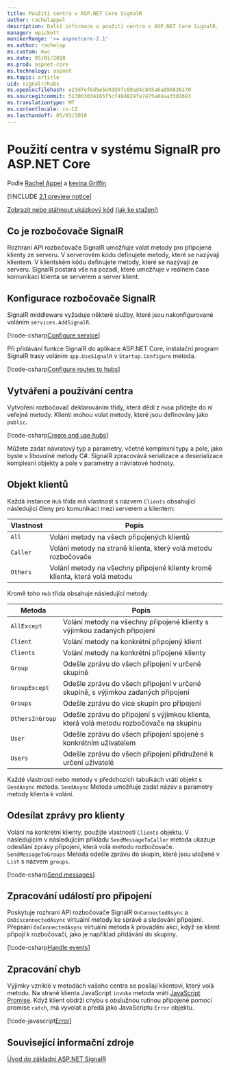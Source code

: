 ```yaml
---
title: Použití centra v ASP.NET Core SignalR
author: rachelappel
description: Další informace o použití centra v ASP.NET Core SignalR.
manager: wpickett
monikerRange: '>= aspnetcore-2.1'
ms.author: rachelap
ms.custom: mvc
ms.date: 05/01/2018
ms.prod: aspnet-core
ms.technology: aspnet
ms.topic: article
uid: signalr/hubs
ms.openlocfilehash: e23d7ef6d5e5e93d5fc69ad4c845a6a896836170
ms.sourcegitcommit: 5130b3034165f5cf49d829fe7475a84aa33d2693
ms.translationtype: MT
ms.contentlocale: cs-CZ
ms.lasthandoff: 05/03/2018
---
```

# <a name="use-hubs-in-signalr-for-aspnet-core"></a>Použití centra v systému SignalR pro ASP.NET Core

Podle [Rachel Appel](https://twitter.com/rachelappel) a [kevina Griffin](https://twitter.com/1kevgriff)

[!INCLUDE [2.1 preview notice](~/includes/2.1.md)]

[Zobrazit nebo stáhnout ukázkový kód](https://github.com/aspnet/Docs/tree/master/aspnetcore/signalr/hubs/sample/ ) [(jak ke stažení)](xref:tutorials/index#how-to-download-a-sample)

## <a name="what-is-a-signalr-hub"></a>Co je rozbočovače SignalR

Rozhraní API rozbočovače SignalR umožňuje volat metody pro připojené klienty ze serveru. V serverovém kódu definujete metody, které se nazývají klientem. V klientském kódu definujete metody, které se nazývají ze serveru. SignalR postará vše na pozadí, které umožňuje v reálném čase komunikaci klienta se serverem a server klient.

## <a name="configure-signalr-hubs"></a>Konfigurace rozbočovače SignalR

SignalR middleware vyžaduje některé služby, které jsou nakonfigurované voláním `services.AddSignalR`.

[!code-csharp[Configure service](hubs/sample/startup.cs?range=37)]

Při přidávání funkce SignalR do aplikace ASP.NET Core, instalační program SignalR trasy voláním `app.UseSignalR` v `Startup.Configure` metoda.

[!code-csharp[Configure routes to hubs](hubs/sample/startup.cs?range=56-59)]

## <a name="create-and-use-hubs"></a>Vytváření a používání centra

Vytvoření rozbočovač deklarováním třídy, která dědí z `Hub`a přidejte do ní veřejné metody. Klienti mohou volat metody, které jsou definovány jako `public`.

[!code-csharp[Create and use hubs](hubs/sample/hubs/chathub.cs?range=8-37)]

Můžete zadat návratový typ a parametry, včetně komplexní typy a pole, jako byste v libovolné metody C#. SignalR zpracovává serializace a deserializace komplexní objekty a pole v parametry a návratové hodnoty.

## <a name="the-clients-object"></a>Objekt klientů

Každá instance `Hub` třída má vlastnost s názvem `Clients` obsahující následující členy pro komunikaci mezi serverem a klientem:

| Vlastnost | Popis |
| ------ | ----------- |
| `All` | Volání metody na všech připojených klientů |
| `Caller` | Volání metody na straně klienta, který volá metodu rozbočovače |
| `Others` | Volání metody na všechny připojené klienty kromě klienta, která volá metodu |

Kromě toho `Hub` třída obsahuje následující metody:

| Metoda | Popis |
| ------ | ----------- |
| `AllExcept` | Volání metody na všechny připojené klienty s výjimkou zadaných připojení |
| `Client` | Volání metody na konkrétní připojený klient |
| `Clients` | Volání metody na konkrétní připojené klienty |
| `Group` | Odešle zprávu do všech připojení v určené skupině  |
| `GroupExcept` | Odešle zprávu do všech připojení v určené skupině, s výjimkou zadaných připojení |
| `Groups` | Odešle zprávu do více skupin pro připojení  |
| `OthersInGroup` | Odešle zprávu do připojení s výjimkou klienta, která volá metodu rozbočovače na skupinu  |
| `User` | Odešle zprávu do všech připojení spojené s konkrétním uživatelem |
| `Users` | Odešle zprávu do všech připojení přidružené k určení uživatelé |

Každé vlastnosti nebo metody v předchozích tabulkách vrátí objekt s `SendAsync` metoda. `SendAsync` Metoda umožňuje zadat název a parametry metody klienta k volání.

## <a name="send-messages-to-clients"></a>Odesílat zprávy pro klienty

Volání na konkrétní klienty, použijte vlastnosti `Clients` objektu. V následujícím v následujícím příkladu `SendMessageToCaller` metoda ukazuje odesílání zprávy připojení, která volá metodu rozbočovače. `SendMessageToGroups` Metoda odešle zprávu do skupin, které jsou uložené v `List` s názvem `groups`.

[!code-csharp[Send messages](hubs/sample/hubs/chathub.cs?range=15-24)]

## <a name="handle-events-for-a-connection"></a>Zpracování událostí pro připojení

Poskytuje rozhraní API rozbočovače SignalR `OnConnectedAsync` a `OnDisconnectedAsync` virtuální metody ke správě a sledování připojení. Přepsání `OnConnectedAsync` virtuální metoda k provádění akcí, když se klient připojí k rozbočovači, jako je například přidávání do skupiny.

[!code-csharp[Handle events](hubs/sample/hubs/chathub.cs?range=26-36)]

## <a name="handle-errors"></a>Zpracování chyb

Výjimky vzniklé v metodách vašeho centra se posílají klientovi, který volá metodu. Na straně klienta JavaScript `invoke` metoda vrátí [JavaScript Promise](https://developer.mozilla.org/docs/Web/JavaScript/Guide/Using_promises). Když klient obdrží chybu s obslužnou rutinou připojené pomocí promise `catch`, má vyvolat a předá jako JavaScriptu `Error` objektu.

[!code-javascript[Error](hubs/sample/wwwroot/js/chat.js?range=22)]

## <a name="related-resources"></a>Související informační zdroje

[Úvod do základní ASP.NET SignalR](xref:signalr/introduction)